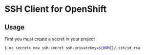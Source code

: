 # SSH Client for OpenShift

## Usage
First you must create a secret in your project
```bash
$ oc secrets new ssh-secret ssh-privatekey=${HOME}/.ssh/id_rsa
```

